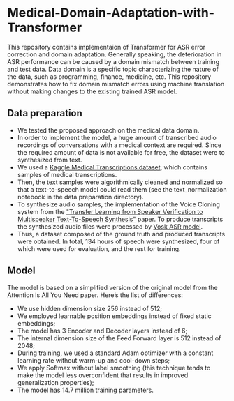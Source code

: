 # Medical-Domain-Adaptation-with-Transformer

This repository contains implementaion of Transformer for ASR error correction and domain adaptation. Generally speaking, the deterioration in ASR performance can be caused by a domain mismatch between training and test data. Data domain is a specific topic characterizing the nature of the data, such as programming, finance, medicine, etc. This repository demonstrates how to fix domain mismatch errors using machine translation without making changes to the existing trained ASR model.

## Data preparation

- We tested the proposed approach on the medical data domain. 
- In order to implement the model, a huge amount of transcribed audio recordings of conversations with a medical context are required. Since the required amount of data is not available for free, the dataset were to synthesized from text.
- We used a [Kaggle Medical Transcriptions dataset](https://www.kaggle.com/tboyle10/medicaltranscriptions), which contains samples of medical transcriptions.
- Then, the text samples were algorithmically cleaned and normalized so that a text-to-speech model could read them (see the text_normalization notebook in the data preparation directory).
- To synthesize audio samples, the implementation of the Voice Cloning system from the ["Transfer Learning from Speaker Verification to Multispeaker Text-To-Speech Synthesis"](https://arxiv.org/pdf/1806.04558.pdf) paper.
To produce transcripts the synthesized audio files were processed by [Vosk ASR model](https://alphacephei.com/vosk/models).
- Thus, a dataset composed of the ground truth and produced transcripts were obtained. In total, 134 hours of speech were synthesized, four of which were used for evaluation, and the rest for training. 

## Model
The model is based on a simplified version of the original model from the Attention Is All You Need paper. Here’s the list of differences:

- We use hidden dimension size 256 instead of 512;
- We employed learnable position embeddings instead of fixed static embeddings;
- The model has 3 Encoder and Decoder layers instead of 6;
- The internal dimension size of the Feed Forward layer is 512 instead of 2048;
- During training, we used a standard Adam optimizer with a constant learning rate without warm-up and cool-down steps;
- We apply Softmax without label smoothing (this technique tends to make the model less overconfident that results in improved generalization properties);
- The model has 14.7 million training parameters.
